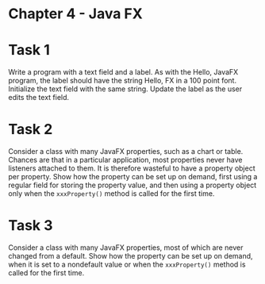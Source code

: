 # Chapter 4 - Java FX

# Task 1
Write a program with a text field and a label. As with the Hello, JavaFX program, the label should have the string 
Hello, FX in a 100 point font. Initialize the text field with the same string. Update the label as the user edits the 
text field.

# Task 2
Consider a class with many JavaFX properties, such as a chart or table. Chances are that in a particular application, 
most properties never have listeners attached to them. It is therefore wasteful to have a property object per property. 
Show how the property can be set up on demand, first using a regular field for storing the property value, and then 
using a property object only when the `xxxProperty()` method is called for the first time.

# Task 3
Consider a class with many JavaFX properties, most of which are never changed from a default. Show how the property can 
be set up on demand, when it is set to a nondefault value or when the `xxxProperty()` method is called for the first 
time.